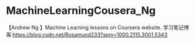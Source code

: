 # MachineLearningCousera_Ng
【Andrew Ng 】Machine Learning lessons on Coursera website.
学习笔记博客:https://blog.csdn.net/Rosamund233?spm=1000.2115.3001.5343
